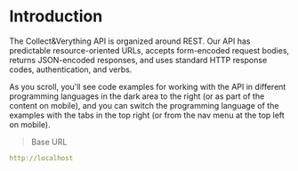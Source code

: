 # Introduction



The Collect&Verything API is organized around REST. Our API has predictable resource-oriented URLs, accepts form-encoded request bodies, returns JSON-encoded responses, and uses standard HTTP response codes, authentication, and verbs.

<aside>As you scroll, you'll see code examples for working with the API in different programming languages in the dark area to the right (or as part of the content on mobile), and you can switch the programming language of the examples with the tabs in the top right (or from the nav menu at the top left on mobile).</aside>

> Base URL

```yaml
http://localhost
```
